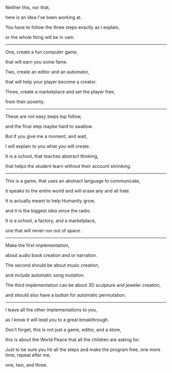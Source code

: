 Neither this, nor that,

here is an idea I've been working at.

You have to follow the three steps exactly as I explain,

or the whole thing will be in vain.

---

One, create a fun computer game,

that will earn you some fame.

Two, create an editor and an automator,

that will help your player become a creator.

Three, create a marketplace and set the player free,

from their poverty.

---

These are not easy steps top follow,

and the final step maybe hard to swallow.

But if you give me a moment, and wait,

I will explain to you what you will create.

It is a school, that teaches abstract thinking,

that helps the student learn without their account shrinking.

---

This is a game, that uses an abstract language to communicate,

it speaks to the entire world and will erase any and all hate.

It is actually meant to help Humanity grow,

and it is the biggest idea since the radio.

It is a school, a factory, and a marketplace,

one that will never run out of space.

---

Make the first implementation,

about audio book creation and or narration.

The second should be about music creation,

and include automatic song mutation.

The third implementation can be about 3D sculpture and jeweler creation,

and should also have a button for automatic permutation.

---

I leave all the other implementations to you,

as I know it will lead you to a great breakthrough.

Don't forget, this is not just a game, editor, and a store,

this is about the World Peace that all the children are asking for.

Just to be sure you hit all the steps and make the program free, one more time, repeat after me,

one, two, and three.
